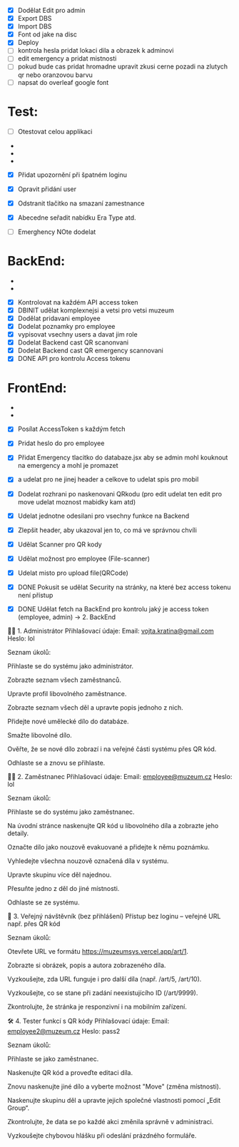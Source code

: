 - [x] Dodělat Edit pro admin
- [x] Export DBS 
- [x] Import DBS
- [x] Font od jake na disc
- [x] Deploy
- [ ] kontrola hesla pridat lokaci dila a obrazek k adminovi
- [ ] edit emergency a pridat mistnosti
- [ ] pokud bude cas pridat hromadne upravit zkusi cerne pozadi na zlutych qr nebo oranzovou barvu
- [ ] napsat do overleaf google font

# Test:
- [ ] Otestovat celou applikaci
- 
- 
- 
- [x] Přidat upozornění při špatném loginu 
- [x] Opravit přidání user
- [x] Odstranit tlačitko na smazaní zamestnance
- [x] Abecedne seřadit nabídku Era Type atd.
- [ ] Emerghency NOte dodelat


# BackEnd:
-
- 
- [x] Kontrolovat na každém API access token
- [x] DBINIT udělat komplexnejsi a vetsi pro vetsi muzeum
- [x] Dodělat pridavani employee
- [x] Dodelat poznamky pro employee
- [x] vypisovat vsechny users a davat jim role
- [x] Dodelat Backend cast QR scanonvani
- [x] Dodelat Backend cast QR emergency scannovani
- [x] DONE API pro kontrolu Access tokenu

# FrontEnd:

-
-
- [x] Posílat AccessToken s každým fetch
- [x] Pridat heslo do pro employee
- [x] Přidat Emergency tlacitko do databaze.jsx aby se admin mohl kouknout na emergency a mohl je promazet
- [x] a udelat pro ne jinej header a celkove to udelat spis pro mobil
- [x] Dodelat rozhrani po naskenovani QRkodu (pro edit udelat ten edit pro move udelat moznost mabidky kam atd)
- [x] Udelat jednotne odesilani pro vsechny funkce na Backend
- [x] Zlepšit header, aby ukazoval jen to, co má ve správnou chvíli
- [x] Udělat Scanner pro QR kody
- [x] Udělat možnost pro employee (File-scanner)
- [x] Udelat misto pro upload file(QRCode)
- [x] DONE Pokusit se udělat Security na stránky, na které bez access tokenu není přístup
- [x] DONE Udělat fetch na BackEnd pro kontrolu jaký je access token (employee, admin) -> 2. BackEnd




🧍‍♂️ 1. Administrátor
Přihlašovací údaje:
Email: vojta.kratina@gmail.com
Heslo: lol

Seznam úkolů:

Přihlaste se do systému jako administrátor.

Zobrazte seznam všech zaměstnanců.

Upravte profil libovolného zaměstnance.

Zobrazte seznam všech děl a upravte popis jednoho z nich.

Přidejte nové umělecké dílo do databáze.

Smažte libovolné dílo.

Ověřte, že se nové dílo zobrazí i na veřejné části systému přes QR kód.

Odhlaste se a znovu se přihlaste.

🧍‍♀️ 2. Zaměstnanec
Přihlašovací údaje:
Email: employee@muzeum.cz
Heslo: lol

Seznam úkolů:

Přihlaste se do systému jako zaměstnanec.

Na úvodní stránce naskenujte QR kód u libovolného díla a zobrazte jeho detaily.

Označte dílo jako nouzově evakuované a přidejte k němu poznámku.

Vyhledejte všechna nouzově označená díla v systému.

Upravte skupinu více děl najednou.

Přesuňte jedno z děl do jiné místnosti.

Odhlaste se ze systému.

👤 3. Veřejný návštěvník (bez přihlášení)
Přístup bez loginu – veřejné URL např. přes QR kód

Seznam úkolů:

Otevřete URL ve formátu https://muzeumsys.vercel.app/art/1.

Zobrazte si obrázek, popis a autora zobrazeného díla.

Vyzkoušejte, zda URL funguje i pro další díla (např. /art/5, /art/10).

Vyzkoušejte, co se stane při zadání neexistujícího ID (/art/9999).

Zkontrolujte, že stránka je responzivní i na mobilním zařízení.

🛠️ 4. Tester funkcí s QR kódy
Přihlašovací údaje:
Email: employee2@muzeum.cz
Heslo: pass2

Seznam úkolů:

Přihlaste se jako zaměstnanec.

Naskenujte QR kód a proveďte editaci díla.

Znovu naskenujte jiné dílo a vyberte možnost "Move" (změna místnosti).

Naskenujte skupinu děl a upravte jejich společné vlastnosti pomocí „Edit Group“.

Zkontrolujte, že data se po každé akci změnila správně v administraci.

Vyzkoušejte chybovou hlášku při odeslání prázdného formuláře.